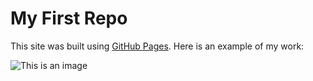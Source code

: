 # My First Repo

This site was built using [GitHub Pages](https://pages.github.com/).
Here is an example of my work:

![This is an image](https://myoctocat.com/assets/images/base-octocat.svg)
